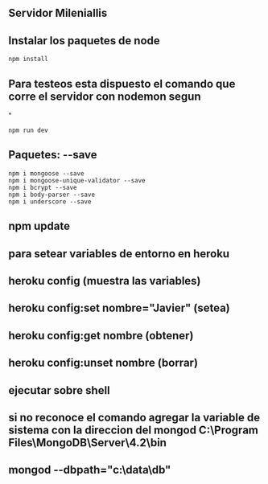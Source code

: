 ## Servidor Mileniallis



## Instalar los paquetes de node

```
npm install
```


## Para testeos esta dispuesto el comando que corre el servidor con nodemon segun 
"
```
npm run dev 

```

## Paquetes: --save
```
npm i mongoose --save
npm i mongoose-unique-validator --save
npm i bcrypt --save
npm i body-parser --save
npm i underscore --save
```





## npm update



## para setear variables de entorno en heroku

## heroku config                       (muestra las variables)
## heroku config:set nombre="Javier"   (setea)
## heroku config:get nombre            (obtener)
## heroku config:unset nombre          (borrar)







## ejecutar sobre shell
## si no reconoce el comando agregar la variable de sistema con la direccion del mongod  C:\Program Files\MongoDB\Server\4.2\bin





## mongod  --dbpath="c:\data\db"

